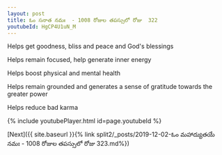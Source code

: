 ```yaml
---
layout: post
title: ఓం సనాత నమః  - 1008 రోజుల తపస్సులో రోజు  322
youtubeId: HgCP4U1uN_M
---
```

 
 
Helps get goodness, bliss and peace and God's blessings
 
Helps remain focused, help generate inner energy 
 
Helps boost physical and mental health 
 
Helps remain grounded and generates a sense of gratitude towards the greater power 
 
Helps reduce bad karma
 
 
 
 


{% include youtubePlayer.html id=page.youtubeId %}
 
[Next]({{ site.baseurl }}{% link  split2/_posts/2019-12-02-ఓం మహాద్యుతయే నమః  - 1008 రోజుల తపస్సులో రోజు  323.md%})
 
